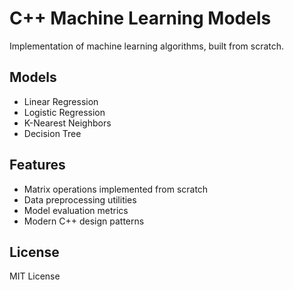 # C++ Machine Learning Models

Implementation of machine learning algorithms, built from scratch.

## Models
- Linear Regression
- Logistic Regression
- K-Nearest Neighbors
- Decision Tree

## Features
- Matrix operations implemented from scratch
- Data preprocessing utilities
- Model evaluation metrics
- Modern C++ design patterns

## License
MIT License
